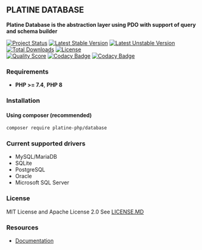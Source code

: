 ## PLATINE DATABASE
**Platine Database is the abstraction layer using PDO with support of query and schema builder**

[![Project Status](http://opensource.box.com/badges/active.svg)](http://opensource.box.com/badges)
[![Latest Stable Version](https://poser.pugx.org/platine-php/database/v)](https://packagist.org/packages/platine-php/database)
[![Latest Unstable Version](https://poser.pugx.org/platine-php/database/v/unstable)](https://packagist.org/packages/platine-php/database)
[![Total Downloads](https://poser.pugx.org/platine-php/database/downloads)](https://packagist.org/packages/platine-php/database)
[![License](https://poser.pugx.org/platine-php/database/license)](https://packagist.org/packages/platine-php/database)  
[![Quality Score](https://img.shields.io/scrutinizer/g/platine-php/database.svg?style=flat-square)](https://scrutinizer-ci.com/g/platine-php/database)
[![Codacy Badge](https://app.codacy.com/project/badge/Grade/5b5668176f3c4a41bce57f2462913a54)](https://app.codacy.com/gh/platine-php/database/dashboard?utm_source=gh&utm_medium=referral&utm_content=&utm_campaign=Badge_grade)
[![Codacy Badge](https://app.codacy.com/project/badge/Coverage/5b5668176f3c4a41bce57f2462913a54)](https://app.codacy.com/gh/platine-php/database/dashboard?utm_source=gh&utm_medium=referral&utm_content=&utm_campaign=Badge_coverage)

### Requirements 
- **PHP >= 7.4**, **PHP 8** 

### Installation
#### Using composer (recommended)
```bash
composer require platine-php/database
```
### Current supported drivers

- MySQL/MariaDB
- SQLite
- PostgreSQL
- Oracle
- Microsoft SQL Server

### License
MIT License and Apache License 2.0 See [LICENSE.MD](LICENSE.MD)


### Resources
- [Documentation](https://docs.platine-php.com/packages/database)
